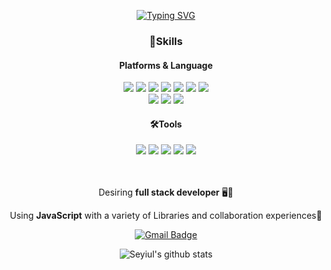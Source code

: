   <div align="center">

<!--![header](https://capsule-render.vercel.app/api?type=waving&height=300&color=gradient&text=Umair%20Ansari&textBg=false)-->
<a href="https://git.io/typing-svg"><img src="https://readme-typing-svg.demolab.com?font=Fira+Code&size=24&duration=4000&pause=1000&color=42A5F5&background=FFD22800&center=true&vCenter=true&random=false&width=465&lines=Hello%2C+I'm+Umair+Ansari;Welcome+to+My+Profile!;I+am+an+aspiring+full-stack+dev" alt="Typing SVG" /></a>
<br />
  </div>
    
<div align="center"> 
  
### 💪Skills
  #### Platforms & Language
  <div>
   <img src="https://img.shields.io/badge/Python-3776AB?style=flat-square&logo=Python&logoColor=white"/>
   <img src="https://img.shields.io/badge/Javascript-F7DF1E?style=flat-square&logo=JavaScript&logoColor=white"/>
   <img src="https://img.shields.io/badge/Node.js-339933?style=flat-square&logo=Node.js&logoColor=white"/>
   <img src="https://img.shields.io/badge/Java-007396?style=flat-square&logo=Java&logoColor=white"/>
   <img src="https://img.shields.io/badge/C%23-239120?style=flat-square&logo=CSharp&logoColor=white"/>
    <img src="https://img.shields.io/badge/C++-239120?style=flat-square&logo=Cplusplus&logoColor=white"/>
   <img src="https://img.shields.io/badge/Android-3DDC84?style=flat-square&logo=Android&logoColor=white"/>
  </div>
  <div>
   <img src="https://img.shields.io/badge/React-61DAFB?style=flat-square&logo=React&logoColor=white"/>
   <img src="https://img.shields.io/badge/Flutter-blue?style=flat-square&logo=flutter&logoColor=54c5f8&color=ffffff"/>
   <img src="https://img.shields.io/badge/compose-blue?style=flat-square&logo=jetpackcompose&logoColor=54c5f8&color=ffffff"/>
  </div>
  
  #### 🛠Tools
  <img src="https://img.shields.io/badge/Git-F05032?style=flat-square&logo=Git&logoColor=white"/>
  <img src="https://img.shields.io/badge/Firebase-FFCA28?style=flat-square&logo=Firebase&logoColor=white"/>
  <img src="https://img.shields.io/badge/Android Studio-3DDC84?style=flat-square&logo=AndroidStudio&logoColor=white"/>
  <img src="https://img.shields.io/badge/Webstrom-black?style=flat-square&logo=WebStorm&logoColor=white"/>
  <img src="https://img.shields.io/badge/Visual Studio Code-007ACC?style=flat-square&logo=Visual Studio Code&logoColor=white"/>
  
  
  <br>
  <br>
  <br>
  
  Desiring **full stack developer** 🖥️💖

Using **JavaScript** with a variety of Libraries and collaboration experiences💪

[![Gmail Badge](https://img.shields.io/badge/Gmail-d14836?style=flat-square&logo=Gmail&logoColor=white&link=mailto:uumair327@gmail.com)](mailto:uumair327@gmail.com)

![Seyiul's github stats](https://github-readme-stats.vercel.app/api?username=uumair327&show_icons=true&theme=tokyonight&count_private=true&bg_color=white&text_color=black)

</div>
<!--
**uumair327/uumair327** is a ✨ _special_ ✨ repository because its `README.md` (this file) appears on your GitHub profile.

Here are some ideas to get you started:

- 🔭 I’m currently working on ...
- 🌱 I’m currently learning ...
- 👯 I’m looking to collaborate on ...
- 🤔 I’m looking for help with ...
- 💬 Ask me about ...
- 📫 How to reach me: ...
- 😄 Pronouns: ...
- ⚡ Fun fact: ...
  -->
